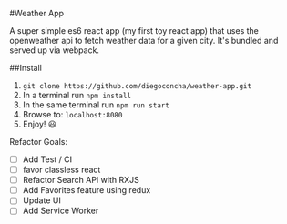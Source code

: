 #Weather App

A super simple es6 react app (my first toy react app) that uses the openweather api to fetch weather data for a given city. It's bundled and served up via webpack.

##Install

1. ```git clone https://github.com/diegoconcha/weather-app.git```
2. In a terminal run ```npm install```
3. In the same terminal run ```npm run start```
4. Browse to: ```localhost:8080```
5. Enjoy! :smiley:



Refactor Goals:
- [ ] Add Test / CI
- [ ] favor classless react
- [ ] Refactor Search API with RXJS 
- [ ] Add Favorites feature using redux 
- [ ] Update UI
- [ ] Add Service Worker
